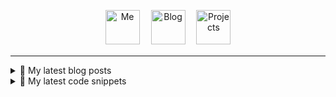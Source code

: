 <p align="center">
  <a href="https://avestura.dev/profile"><img src='https://github.com/avestura/avestura/raw/master/illustrations/me.svg?sanitize=true' alt="Me" title="Me" height='55px'/></a>　
  <a href="https://avestura.dev/"><img src='https://github.com/avestura/avestura/raw/master/illustrations/blog.svg?sanitize=true' alt="Blog" title="Blog" height='55px'/></a>　
  <a href="https://avestura.dev/projects/"><img src='https://github.com/avestura/avestura/raw/master/illustrations/projects.svg?sanitize=true' alt="Projects" title="Projects" height='55px'/></a>　
</p>
<hr>
<details>
  <summary>📝 My latest blog posts</summary>
  
<ul>
<li><a href="https://avestura.dev/blog/zero-knowledge-proofs">Understanding zero-knowledge proofs</a></li><li><a href="https://avestura.dev/blog/hide-a-photo-inside-another-photo">Hiding a photo inside another photo</a></li><li><a href="https://avestura.dev/blog/ideal-programming-language">An opinion on what's a good general-purpose programming language</a></li><li><a href="https://avestura.dev/blog/what-is-the-type-of-type">What is the type of Type?</a></li><li><a href="https://avestura.dev/blog/versioning-microservices-projects">Versioning microservices in GitLab monorepos and polyrepos</a></li><li><a href="https://avestura.dev/blog/change-visibility-in-massive-github-orgs">How to change visibility in massive GitHub organizations like EpicGames?</a></li><li><a href="https://avestura.dev/blog/run-tor-with-powershell">Using Tor outside of the Tor Browser</a></li>
</ul>
</details>

<details>
  <summary>📘 My latest code snippets</summary>

<ul>
<li><a href="https://avestura.dev/snippets/data/postgres-playground">Postgresql playground via docker-compose</a></li><li><a href="https://avestura.dev/snippets/devops/docker/auto-test-migrate-compose">Auto-testing a service with database and migration in a gitlab pipeline using compose</a></li><li><a href="https://avestura.dev/snippets/devops/gitlab/fast-cache">Fast cache for node_modules</a></li><li><a href="https://avestura.dev/snippets/devops/gitlab/update-gpg-keys">Update Gitlab GPG keys</a></li><li><a href="https://avestura.dev/snippets/linux/systemd-service">systemd service</a></li><li><a href="https://avestura.dev/snippets/data/postgres-fa-with-data">Postgresql with Fa locale and predefined tables</a></li><li><a href="https://avestura.dev/snippets/cert-chain-order">Cert chain order and commands</a></li><li><a href="https://avestura.dev/snippets/devops/argocd">ArgoCD</a></li><li><a href="https://avestura.dev/snippets/devops/docker/browse-container">Browse content of container</a></li><li><a href="https://avestura.dev/snippets/devops/git/filter-repo-sample">Rewrite git history with filter-repo (sample)</a></li>
</ul>
</details>
